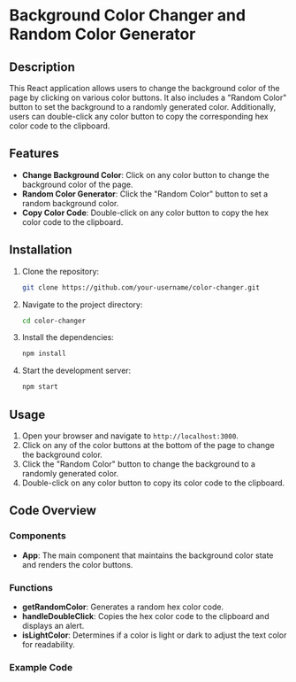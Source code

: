 # Background Color Changer and Random Color Generator

## Description

This React application allows users to change the background color of the page by clicking on various color buttons. It also includes a "Random Color" button to set the background to a randomly generated color. Additionally, users can double-click any color button to copy the corresponding hex color code to the clipboard.

## Features

- **Change Background Color**: Click on any color button to change the background color of the page.
- **Random Color Generator**: Click the "Random Color" button to set a random background color.
- **Copy Color Code**: Double-click on any color button to copy the hex color code to the clipboard.

## Installation

1. Clone the repository:
   ```bash
   git clone https://github.com/your-username/color-changer.git
   ```

2. Navigate to the project directory:
   ```bash
   cd color-changer
   ```

3. Install the dependencies:
   ```bash
   npm install
   ```

4. Start the development server:
   ```bash
   npm start
   ```

## Usage

1. Open your browser and navigate to `http://localhost:3000`.
2. Click on any of the color buttons at the bottom of the page to change the background color.
3. Click the "Random Color" button to change the background to a randomly generated color.
4. Double-click on any color button to copy its color code to the clipboard.

## Code Overview

### Components

- **App**: The main component that maintains the background color state and renders the color buttons.

### Functions

- **getRandomColor**: Generates a random hex color code.
- **handleDoubleClick**: Copies the hex color code to the clipboard and displays an alert.
- **isLightColor**: Determines if a color is light or dark to adjust the text color for readability.

### Example Code


